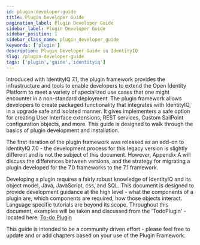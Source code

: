 ```yaml
---
id: plugin-developer-guide
title: Plugin Developer Guide
pagination_label: Plugin Developer Guide
sidebar_label: Plugin Developer Guide
sidebar_position: 1
sidebar_class_name: plugin_developer_guide
keywords: ['plugin']
description: Plugin Developer Guide in IdentityIQ
slug: /plugin-developer-guide
tags: ['plugin','guide','identityiq']
---
```


Introduced with IdentityIQ 7.1, the plugin framework provides the infrastructure and tools to enable developers to extend the Open Identity Platform to meet a variety of specialized use cases that one might encounter in a non-standard deployment. The plugin framework allows developers to create packaged functionality that integrates with IdentityIQ, in a upgrade safe and isolated manner. It gives implementers a safe option for creating User Interface extensions, REST services, Custom SailPoint configuration objects, and more. This guide is designed to walk through the basics of plugin development and installation.

The first iteration of the plugin framework was released as an add-on to IdentityIQ 7.0 - the development process for this legacy version is slightly different and is not the subject of this document. However, Appendix A will discuss the differences between versions, and the strategy for migrating a plugin developed for the 7.0 frameworks to the 7.1 framework.

Developing a plugin requires a fairly robust knowledge of IdentityIQ and its object model, Java, JavaScript, css, and SQL. This document is designed to provide development guidance at the high level - what the components of a plugin are, which components are required, how those objects interact. Language specific tutorials are beyond its scope. Throughout this document, examples will be taken and discussed from the 'TodoPlugin' - located here: [To-do Plugin](https://community.sailpoint.com/t5/Plugin-Framework/TodoPlugin-V3-zip/ta-p/79764)

This guide is intended to be a community driven effort - please feel free to update and or add chapters based on your use of the Plugin Framework.
